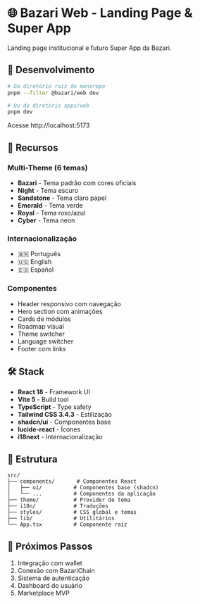 # 🌐 Bazari Web - Landing Page & Super App

Landing page institucional e futuro Super App da Bazari.

## 🚀 Desenvolvimento

```bash
# Do diretório raiz do monorepo
pnpm --filter @bazari/web dev

# Ou do diretório apps/web
pnpm dev
```

Acesse http://localhost:5173

## 🎨 Recursos

### Multi-Theme (6 temas)
- **Bazari** - Tema padrão com cores oficiais
- **Night** - Tema escuro
- **Sandstone** - Tema claro papel
- **Emerald** - Tema verde
- **Royal** - Tema roxo/azul
- **Cyber** - Tema neon

### Internacionalização
- 🇧🇷 Português
- 🇺🇸 English
- 🇪🇸 Español

### Componentes
- Header responsivo com navegação
- Hero section com animações
- Cards de módulos
- Roadmap visual
- Theme switcher
- Language switcher
- Footer com links

## 🛠️ Stack

- **React 18** - Framework UI
- **Vite 5** - Build tool
- **TypeScript** - Type safety
- **Tailwind CSS 3.4.3** - Estilização
- **shadcn/ui** - Componentes base
- **lucide-react** - Ícones
- **i18next** - Internacionalização

## 📁 Estrutura

```
src/
├── components/       # Componentes React
│   ├── ui/          # Componentes base (shadcn)
│   └── ...          # Componentes da aplicação
├── theme/           # Provider de tema
├── i18n/            # Traduções
├── styles/          # CSS global e temas
├── lib/             # Utilitários
└── App.tsx          # Componente raiz
```

## 🎯 Próximos Passos

1. Integração com wallet
2. Conexão com BazariChain
3. Sistema de autenticação
4. Dashboard do usuário
5. Marketplace MVP